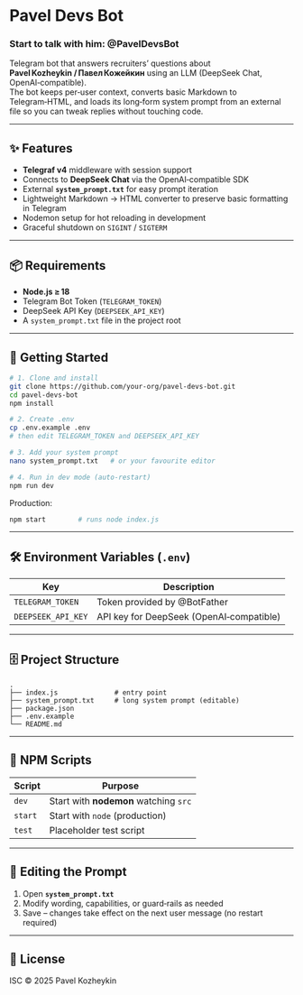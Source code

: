 # Pavel Devs Bot

### Start to talk with him: @PavelDevsBot

Telegram bot that answers recruiters’ questions about **Pavel Kozheykin / Павел Кожейкин** using an LLM (DeepSeek Chat, OpenAI‑compatible).  
The bot keeps per‑user context, converts basic Markdown to Telegram‑HTML, and loads its long‑form system prompt from an external file so you can tweak replies without touching code.

---

## ✨ Features

* **Telegraf v4** middleware with session support  
* Connects to **DeepSeek Chat** via the OpenAI‑compatible SDK  
* External **`system_prompt.txt`** for easy prompt iteration  
* Lightweight Markdown → HTML converter to preserve basic formatting in Telegram  
* Nodemon setup for hot reloading in development  
* Graceful shutdown on `SIGINT` / `SIGTERM`

---

## 📦 Requirements

* **Node.js ≥ 18**  
* Telegram Bot Token (`TELEGRAM_TOKEN`)  
* DeepSeek API Key (`DEEPSEEK_API_KEY`)  
* A `system_prompt.txt` file in the project root

---

## 🚀 Getting Started

```bash
# 1. Clone and install
git clone https://github.com/your‑org/pavel‑devs‑bot.git
cd pavel‑devs‑bot
npm install

# 2. Create .env
cp .env.example .env
# then edit TELEGRAM_TOKEN and DEEPSEEK_API_KEY

# 3. Add your system prompt
nano system_prompt.txt   # or your favourite editor

# 4. Run in dev mode (auto‑restart)
npm run dev
```

Production:

```bash
npm start        # runs node index.js
```

---

## 🛠️  Environment Variables (`.env`)

| Key                | Description                                                |
|--------------------|------------------------------------------------------------|
| `TELEGRAM_TOKEN`   | Token provided by @BotFather                               |
| `DEEPSEEK_API_KEY` | API key for DeepSeek (OpenAI‑compatible)                   |

---

## 🗄️  Project Structure

```
.
├── index.js              # entry point
├── system_prompt.txt     # long system prompt (editable)
├── package.json
├── .env.example
└── README.md
```

---

## 🔧  NPM Scripts

| Script | Purpose                          |
|--------|----------------------------------|
| `dev`  | Start with **nodemon** watching `src` |
| `start`| Start with `node` (production)   |
| `test` | Placeholder test script          |

---

## 🤖  Editing the Prompt

1. Open **`system_prompt.txt`**  
2. Modify wording, capabilities, or guard‑rails as needed  
3. Save – changes take effect on the next user message (no restart required)

---

## 📝  License

ISC © 2025 Pavel Kozheykin